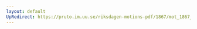 ```yaml
---
layout: default
UpRedirect: https://pruto.im.uu.se/riksdagen-motions-pdf/1867/mot_1867__ak__33/mot_1867__ak__33-002.pdf
---
```

